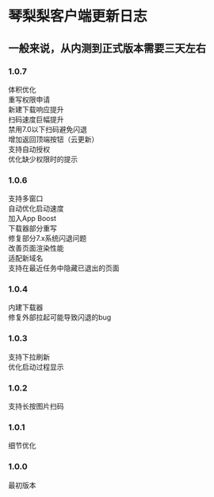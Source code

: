 # 琴梨梨客户端更新日志  

## 一般来说，从内测到正式版本需要三天左右  

### 1.0.7  
体积优化  
重写权限申请  
新建下载响应提升  
扫码速度巨幅提升  
禁用7.0以下扫码避免闪退  
增加返回顶端按钮（云更新）  
支持自动授权  
优化缺少权限时的提示  

### 1.0.6  
支持多窗口  
自动优化启动速度  
加入App Boost  
下载器部分重写  
修复部分7.x系统闪退问题  
改善页面渲染性能  
适配新域名  
支持在最近任务中隐藏已退出的页面  

### 1.0.4  
内建下载器  
修复外部拉起可能导致闪退的bug  

### 1.0.3  
支持下拉刷新  
优化启动过程显示  

### 1.0.2  
支持长按图片扫码  

### 1.0.1  
细节优化  

### 1.0.0  
最初版本
